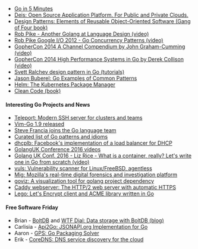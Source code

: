 - [Go in 5 Minutes](https://www.goin5minutes.com/)
- [Deis: Open Source Application Platform. For Public and Private Clouds.](http://deis.io/)
- [Design Patterns: Elements of Reusable Object-Oriented Software (Gang of Four book)](https://www.amazon.com/Design-Patterns-Elements-Reusable-Object-Oriented-ebook/dp/B000SEIBB8)
- [Rob Pike - Another Golang at Language Design (video)](https://www.youtube.com/watch?v=uQgWP7zM6mU)
- [Rob Pike Google I/O 2012 - Go Concurrency Patterns (video)](https://www.youtube.com/watch?v=f6kdp27TYZs)
- [GopherCon 2014 A Channel Compendium by John Graham-Cumming (video)](https://www.youtube.com/watch?v=SmoM1InWXr0)
- [GopherCon 2014 High Performance Systems in Go by Derek Collison (video)](https://www.youtube.com/watch?v=ylRKac5kSOk)
- [Svett Ralchev design pattern in Go (tutorials)](http://blog.ralch.com/tutorial/)
- [Jason Buberel: Go Examples of Common Patterns](https://github.com/jbuberel/go-patterns)
- [Helm: The Kubernetes Package Manager](https://github.com/kubernetes/helm)
- [Clean Code (book)](https://www.amazon.com/Clean-Code-Handbook-Software-Craftsmanship/dp/0132350882)

#### Interesting Go Projects and News

- [Teleport: Modern SSH server for clusters and teams](http://gravitational.com/teleport)
- [Vim-Go 1.9 released](https://github.com/fatih/vim-go/releases/tag/v1.9)
- [Steve Francia joins the Go language team](http://spf13.com/post/joining-go-team-at-google)
- [Curated list of Go patterns and idioms](http://tmrts.com/go-patterns/)
- [dhcplb: Facebook's implementation of a load balancer for DHCP](https://code.facebook.com/posts/1734309626831603/dhcplb-an-open-source-load-balancer/)
- [GolangUK Conference 2016 videos](https://www.youtube.com/playlist?list=PLDWZ5uzn69eyh791ZTkEA9OaTxVpGY8_g)
- [Golang UK Conf. 2016 - Liz Rice - What is a container, really? Let's write one in Go from scratch (video)](https://www.youtube.com/watch?v=HPuvDm8IC-4)
- [vuls: Vulnerability scanner for Linux/FreeBSD, agentless](https://github.com/future-architect/vuls)
- [Mig: Mozilla's real-time digital forensics and investigation platform](http://mig.mozilla.org/)
- [goviz: A visualization tool for golang project dependency](https://github.com/hirokidaichi/goviz)
- [Caddy webserver: The HTTP/2 web server with automatic HTTPS](https://caddyserver.com/)
- [Lego: Let's Encrypt client and ACME library written in Go](https://github.com/xenolf/lego)

#### Free Software Friday

- Brian - [BoltDB](https://github.com/boltdb/bolt) and [WTF Dial: Data storage with BoltDB (blog)](https://medium.com/@benbjohnson/wtf-dial-boltdb-a62af02b8955#.mpah9vonj)
- Carlisia - [Api2Go: JSONAPI.org Implementation for Go](https://github.com/manyminds/api2go)
- Aaron - [GPS: Go Packaging Solver](https://github.com/sdboyer/gps)
- Erik - [CoreDNS: DNS service discovery for the cloud](https://coredns.io/)